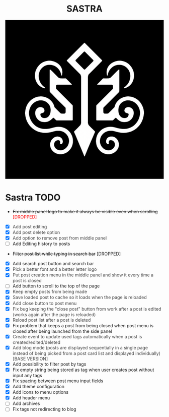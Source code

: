 <h1 align="center">SASTRA</h1>

![Sastra Logo](public/images/base_logo.png)

# Sastra TODO

- ~~Fix middle panel logo to make it always be visible even when scrolling~~ <span style="color:red">[DROPPED] </span>
- [x] <span style="color: #454545">Add post editing </span>
- [x] <span style="color: #454545">Add post delete option </span>
- [x] <span style="color: #454545">Add option to remove post from middle panel </span>
- [ ] Add Editing history to posts
- ~~Filter post list while typing in search bar~~ [DROPPED]
- [x] Add search post button and search bar
- [x] <span style="color: #454545">Pick a better font and a better letter logo </span>
- [x] <span style="color: #454545">Put post creation menu in the middle panel and show it every time a post is closed </span>
- [ ] Add button to scroll to the top of the page
- [x] <span style="color: #454545">Keep empty posts from being made </span>
- [x] <span style="color: #454545">Save loaded post to cache so it loads when the page is reloaded </span>
- [x] <span style="color: #454545">Add close button to post menu </span>
- [x] <span style="color: #454545">Fix bug keeping the "close post" button from work after a post is edited (works again after the page is reloaded) </span>
- [x] <span style="color: #454545">Reload post list after a post is deleted</span>
- [x] Fix problem that keeps a post from being closed when post menu is closed after being launched from the side panel
- [x] <span style="color: #454545">Create event to update used tags automatically when a post is created/edited/deleted</span>
- [x] <span style="color: #454545">Add blog mode (posts are displayed sequentially in a single page instead of being picked from a post card list and displayed individually) [BASE VERSION] </span>
- [x] Add possibility to filter post by tags
- [x] Fix empty string being stored as tag when user creates post without input any tags
- [x] Fix spacing between post menu input fields
- [x] Add theme configuration
- [x] Add icons to menu options
- [x] Add header menu
- [ ] Add archives
- [ ] Fix tags not redirecting to blog
